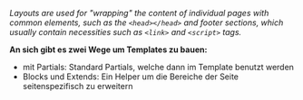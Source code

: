 _Layouts are used for "wrapping" the content of individual pages with common elements, such as the `<head></head>` and footer sections, which usually contain necessities such as `<link>` and `<script>` tags._

**An sich gibt es zwei Wege um Templates zu bauen:**

 * mit Partials: Standard Partials, welche dann im Template benutzt werden
 * Blocks und Extends: Ein Helper um die Bereiche der Seite seitenspezifisch zu erweitern
